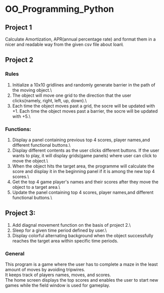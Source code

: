 # OO_Programming_Python
## Project 1
Calculate Amortization, APR(annual percentage rate) and format them in a nicer and readable way from the given csv file about loan\

## Project 2
### Rules
1. Initialize a 10x10 gridlines and randomly generate barrier in the path of the moving object.\
2. The object will move one grid to the direction that the user clicks(namely, right, left, up, down).\
3. Each time the object moves past a grid, the socre will be updated with +1. Each time the object moves past a barrier, the socre will be updated with +5.\
### Functions:
1. Display a panel containing previous top 4 scores, player names,and different functional buttons.\
2. Display different contents as the user clicks different buttons. If the user wants to play, it will display grids(game panels) where user can click to move the object.\
3. When the object hits the target area, the programme will calculate the score and display it in the beginning panel if it is among the new top 4 scores.\
4. Get the top 4 game player's names and their scores after they move the object to a target area.\
5. Update the panel containing top 4 scores, player names,and different functional buttons.\

## Project 3: 
1. Add diagnal movement function on the basis of project 2.\
2. Sleep for a given time period defined by user.\
3. Display colorful alternating background when the object successfully reaches the target area within specific time periods.
### General
This program is a game where the user has to complete a maze in the least amount of moves by avoiding tripwires.\
It keeps track of players names, moves, and scores.\
The home screen displays the top scores and enables the user to start new games while the field window is used for gameplay.
